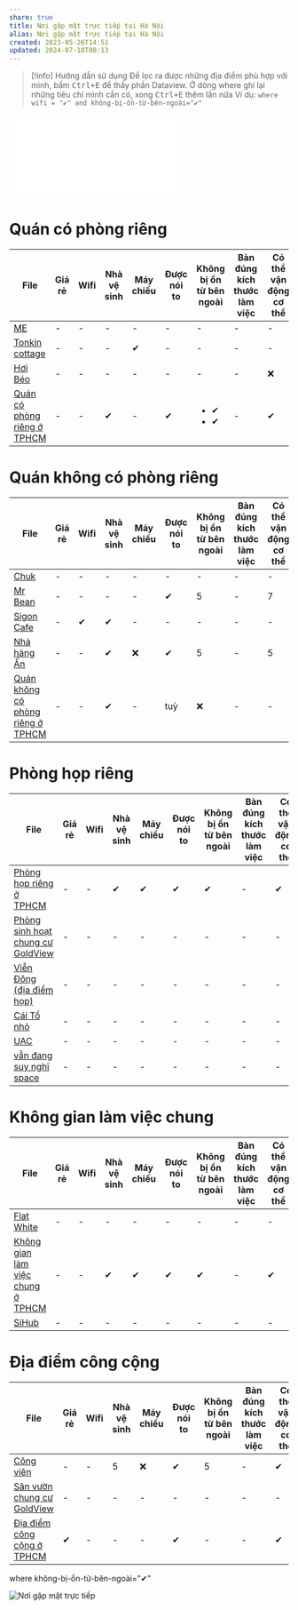 ```yaml
---
share: true
title: Nơi gặp mặt trực tiếp tại Hà Nội
alias: Nơi gặp mặt trực tiếp tại Hà Nội
created: 2023-05-26T14:51
updated: 2024-07-18T00:13
---
```


> [!info] Hướng dẫn sử dụng
> Để lọc ra được những địa điểm phù hợp với mình, bấm <kbd>Ctrl+E</kbd> để thấy phần Dataview. Ở dòng where ghi lại những tiêu chí mình cần có, xong <kbd>Ctrl+E</kbd> thêm lần nữa
> Ví dụ:
> `where wifi = "✔" and không-bị-ồn-từ-bên-ngoài="✔" `

![Quán có phòng riêng ở TPHCM](../TPHCM/Qu%C3%A1n%20c%C3%B3%20ph%C3%B2ng%20ri%C3%AAng%20%E1%BB%9F%20TPHCM/index.md)
# Quán có phòng riêng
| File                                                                                                                                                                          | Giá rẻ | Wifi | Nhà vệ sinh | Máy chiếu | Được nói to | Không bị ồn từ bên ngoài      | Bàn đúng kích thước làm việc | Có thể vận động cơ thể | Nước ngon | Gần trung tâm | Ở lại tới 23h | Không gian tạo cảm hứng | Có loa mic |
| ----------------------------------------------------------------------------------------------------------------------------------------------------------------------------- | ------ | ---- | ----------- | --------- | ----------- | ----------------------------- | ---------------------------- | ---------------------- | --------- | ------------- | ------------- | ----------------------- | ---------- |
| [ME](../TPHCM/Qu%C3%A1n%20c%C3%B3%20ph%C3%B2ng%20ri%C3%AAng%20%E1%BB%9F%20TPHCM/ME.md)                                                   | \-     | \-   | \-          | \-        | \-          | \-                            | \-                           | \-                     | ❌         | \-            | \-            | \-                      | ✔          |
| [Tonkin cottage](../TPHCM/Qu%C3%A1n%20c%C3%B3%20ph%C3%B2ng%20ri%C3%AAng%20%E1%BB%9F%20TPHCM/Tonkin%20cottage.md)                           | \-     | \-   | \-          | ✔         | \-          | \-                            | \-                           | \-                     | ✔         | \-            | \-            | ✔                       | \-         |
| [Hơi Béo](../TPHCM/Qu%C3%A1n%20c%C3%B3%20ph%C3%B2ng%20ri%C3%AAng%20%E1%BB%9F%20TPHCM/H%C6%A1i%20B%C3%A9o.md)                                         | \-     | \-   | \-          | \-        | \-          | \-                            | \-                           | ❌                      | \-        | \-            | \-            | \-                      | \-         |
| [Quán có phòng riêng ở TPHCM](../TPHCM/Qu%C3%A1n%20c%C3%B3%20ph%C3%B2ng%20ri%C3%AAng%20%E1%BB%9F%20TPHCM/index.md) | \-     | \-   | ✔           | \-        | ✔           | <ul><li>✔</li><li>✔</li></ul> | \-                           | ✔                      | \-        | \-            | \-            | \-                      | \-         |

# Quán không có phòng riêng
| File                                                                                                                                                                                            | Giá rẻ | Wifi | Nhà vệ sinh | Máy chiếu | Được nói to | Không bị ồn từ bên ngoài | Bàn đúng kích thước làm việc | Có thể vận động cơ thể | Nước ngon | Gần trung tâm | Ở lại tới 23h | Không gian tạo cảm hứng | Có loa mic |
| ----------------------------------------------------------------------------------------------------------------------------------------------------------------------------------------------- | ------ | ---- | ----------- | --------- | ----------- | ------------------------ | ---------------------------- | ---------------------- | --------- | ------------- | ------------- | ----------------------- | ---------- |
| [Chuk](../TPHCM/Qu%C3%A1n%20kh%C3%B4ng%20c%C3%B3%20ph%C3%B2ng%20ri%C3%AAng%20%E1%BB%9F%20TPHCM/Chuk.md)                                                           | \-     | \-   | \-          | \-        | \-          | \-                       | \-                           | \-                     | \-        | \-            | \-            | \-                      | \-         |
| [Mr Bean](../TPHCM/Qu%C3%A1n%20kh%C3%B4ng%20c%C3%B3%20ph%C3%B2ng%20ri%C3%AAng%20%E1%BB%9F%20TPHCM/Mr%20Bean.md)                                                     | \-     | \-   | \-          | \-        | ✔           | 5                        | \-                           | 7                      | ✔         | \-            | \-            | 5                       | 0          |
| [Sigon Cafe](../TPHCM/Qu%C3%A1n%20kh%C3%B4ng%20c%C3%B3%20ph%C3%B2ng%20ri%C3%AAng%20%E1%BB%9F%20TPHCM/Sigon%20Cafe.md)                                               | \-     | ✔    | ✔           | \-        | \-          | \-                       | \-                           | \-                     | \-        | \-            | \-            | \-                      | \-         |
| [Nhà hàng Ấn](../TPHCM/Qu%C3%A1n%20kh%C3%B4ng%20c%C3%B3%20ph%C3%B2ng%20ri%C3%AAng%20%E1%BB%9F%20TPHCM/Nh%C3%A0%20h%C3%A0ng%20%E1%BA%A4n.md)                                             | \-     | \-   | ✔           | ❌         | ✔           | 5                        | \-                           | 5                      | ✔         | \-            | \-            | ✔                       | ❌          |
| [Quán không có phòng riêng ở TPHCM](../TPHCM/Qu%C3%A1n%20kh%C3%B4ng%20c%C3%B3%20ph%C3%B2ng%20ri%C3%AAng%20%E1%BB%9F%20TPHCM/index.md) | \-     | \-   | ✔           | \-        | tuỳ         | ❌                        | \-                           | \-                     | \-        | \-            | \-            | \-                      | \-         |

# Phòng họp riêng
| File                                                                                                                                                                                  | Giá rẻ | Wifi | Nhà vệ sinh | Máy chiếu | Được nói to | Không bị ồn từ bên ngoài | Bàn đúng kích thước làm việc | Có thể vận động cơ thể | Nước ngon | Gần trung tâm | Ở lại tới 23h | Không gian tạo cảm hứng | Có loa mic |
| ------------------------------------------------------------------------------------------------------------------------------------------------------------------------------------- | ------ | ---- | ----------- | --------- | ----------- | ------------------------ | ---------------------------- | ---------------------- | --------- | ------------- | ------------- | ----------------------- | ---------- |
| [Phòng họp riêng ở TPHCM](../TPHCM/Ph%C3%B2ng%20h%E1%BB%8Dp%20ri%C3%AAng%20%E1%BB%9F%20TPHCM/index.md)                     | \-     | \-   | ✔           | ✔         | ✔           | ✔                        | \-                           | ✔                      | \-        | \-            | \-            | \-                      | ✔          |
| [Phòng sinh hoạt chung cư GoldView](../TPHCM/Ph%C3%B2ng%20h%E1%BB%8Dp%20ri%C3%AAng%20%E1%BB%9F%20TPHCM/Ph%C3%B2ng%20sinh%20ho%E1%BA%A1t%20chung%20c%C6%B0%20GoldView.md) | \-     | \-   | \-          | \-        | \-          | \-                       | \-                           | \-                     | \-        | \-            | \-            | ✔, 1 lần/tháng          | \-         |
| [Viễn Đông (địa điểm họp)](../TPHCM/Ph%C3%B2ng%20h%E1%BB%8Dp%20ri%C3%AAng%20%E1%BB%9F%20TPHCM/Vi%E1%BB%85n%20%C4%90%C3%B4ng%20(%C4%91%E1%BB%8Ba%20%C4%91i%E1%BB%83m%20h%E1%BB%8Dp).md)                   | \-     | \-   | \-          | \-        | \-          | \-                       | \-                           | \-                     | \-        | \-            | \-            | \-                      | \-         |
| [Cái Tổ nhỏ](../TPHCM/Ph%C3%B2ng%20h%E1%BB%8Dp%20ri%C3%AAng%20%E1%BB%9F%20TPHCM/C%C3%A1i%20T%E1%BB%95%20nh%E1%BB%8F.md)                                               | \-     | \-   | \-          | \-        | \-          | \-                       | \-                           | \-                     | \-        | \-            | \-            | \-                      | \-         |
| [UAC](../TPHCM/Ph%C3%B2ng%20h%E1%BB%8Dp%20ri%C3%AAng%20%E1%BB%9F%20TPHCM/UAC.md)                                                             | \-     | \-   | \-          | \-        | \-          | \-                       | \-                           | \-                     | \-        | \-            | \-            | \-                      | \-         |
| [vẫn đang suy nghĩ space](../TPHCM/Ph%C3%B2ng%20h%E1%BB%8Dp%20ri%C3%AAng%20%E1%BB%9F%20TPHCM/v%E1%BA%ABn%20%C4%91ang%20suy%20ngh%C4%A9%20space.md)                     | \-     | \-   | \-          | \-        | \-          | \-                       | \-                           | \-                     | \-        | \-            | \-            | \-                      | \-         |

# Không gian làm việc chung
| File                                                                                                                                                                                            | Giá rẻ | Wifi | Nhà vệ sinh | Máy chiếu | Được nói to | Không bị ồn từ bên ngoài | Bàn đúng kích thước làm việc | Có thể vận động cơ thể | Nước ngon | Gần trung tâm | Ở lại tới 23h | Không gian tạo cảm hứng | Có loa mic |
| ----------------------------------------------------------------------------------------------------------------------------------------------------------------------------------------------- | ------ | ---- | ----------- | --------- | ----------- | ------------------------ | ---------------------------- | ---------------------- | --------- | ------------- | ------------- | ----------------------- | ---------- |
| [Flat White](../TPHCM/Kh%C3%B4ng%20gian%20l%C3%A0m%20vi%E1%BB%87c%20chung%20%E1%BB%9F%20TPHCM/Flat%20White.md)                                               | \-     | \-   | \-          | \-        | \-          | \-                       | \-                           | \-                     | \-        | \-            | \-            | \-                      | \-         |
| [Không gian làm việc chung ở TPHCM](../TPHCM/Kh%C3%B4ng%20gian%20l%C3%A0m%20vi%E1%BB%87c%20chung%20%E1%BB%9F%20TPHCM/index.md) | \-     | \-   | ✔           | ✔         | ✔           | ✔                        | \-                           | ✔                      | \-        | \-            | \-            | \-                      | \-         |
| [SiHub](../TPHCM/Kh%C3%B4ng%20gian%20l%C3%A0m%20vi%E1%BB%87c%20chung%20%E1%BB%9F%20TPHCM/SiHub.md)                                                         | \-     | \-   | \-          | \-        | \-          | \-                       | \-                           | \-                     | \-        | \-            | \-            | \-                      | \-         |

# Địa điểm công cộng
| File                                                                                                                                                                       | Giá rẻ | Wifi | Nhà vệ sinh | Máy chiếu | Được nói to | Không bị ồn từ bên ngoài | Bàn đúng kích thước làm việc | Có thể vận động cơ thể | Nước ngon | Gần trung tâm | Ở lại tới 23h | Không gian tạo cảm hứng | Có loa mic |
| -------------------------------------------------------------------------------------------------------------------------------------------------------------------------- | ------ | ---- | ----------- | --------- | ----------- | ------------------------ | ---------------------------- | ---------------------- | --------- | ------------- | ------------- | ----------------------- | ---------- |
| [Công viên](../TPHCM/%C4%90%E1%BB%8Ba%20%C4%91i%E1%BB%83m%20c%C3%B4ng%20c%E1%BB%99ng%20%E1%BB%9F%20TPHCM/C%C3%B4ng%20vi%C3%AAn.md)                                   | \-     | \-   | 5           | ❌         | ✔           | 5                        | \-                           | ✔                      | ❌         | \-            | \-            | ✔                       | ❌          |
| [Sân vườn chung cư GoldView](../TPHCM/%C4%90%E1%BB%8Ba%20%C4%91i%E1%BB%83m%20c%C3%B4ng%20c%E1%BB%99ng%20%E1%BB%9F%20TPHCM/S%C3%A2n%20v%C6%B0%E1%BB%9Dn%20chung%20c%C6%B0%20GoldView.md) | \-     | \-   | \-          | \-        | \-          | \-                       | \-                           | \-                     | \-        | \-            | \-            | \-                      | \-         |
| [Địa điểm công cộng ở TPHCM](../TPHCM/%C4%90%E1%BB%8Ba%20%C4%91i%E1%BB%83m%20c%C3%B4ng%20c%E1%BB%99ng%20%E1%BB%9F%20TPHCM/index.md) | ✔      | \-   | \-          | \-        | ✔           | \-                       | \-                           | ✔                      | \-        | \-            | ✔             | ✔                       | \-         |

where không-bị-ồn-từ-bên-ngoài="✔" 

![Nơi gặp mặt trực tiếp](../../index.md#^3a53fd)
